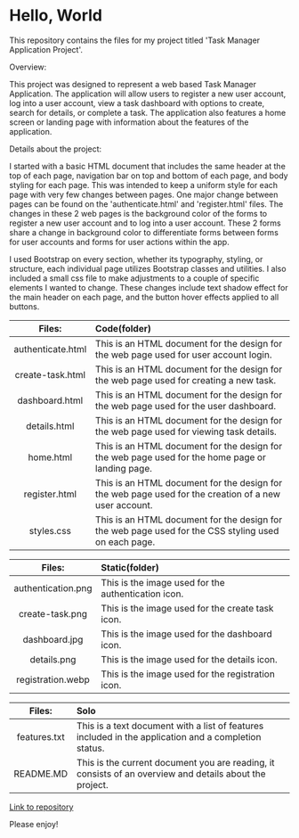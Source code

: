 # **Hello, World**

This repository contains the files for my project titled 'Task Manager Application Project'.

Overview:

This project was designed to represent a web based Task Manager Application. The application will allow users to
register a new user account, log into a user account, view a task dashboard with options to create, search for details, 
or complete a task. The application also features a home screen or landing page with information about the features of
the application. 

Details about the project:

I started with a basic HTML document that includes the same header at the top of each page, navigation bar on top and 
bottom of each page, and body styling for each page. This was intended to keep a uniform style for each page with very few
changes between pages. One major change between pages can be found on the 'authenticate.html' and 'register.html' files.
The changes in these 2 web pages is the background color of the forms to register a new user account and to log into a 
user account. These 2 forms share a change in background color to differentiate forms between forms for user accounts and 
forms for user actions within the app. 

I used Bootstrap on every section, whether its typography, styling, or structure, each individual page utilizes Bootstrap 
classes and utilities. I also included a small css file to make adjustments to a couple of specific elements I wanted to 
change. These changes include text shadow effect for the main header on each page, and the button hover effects applied to 
all buttons.

| Files: | Code(folder) |
| :----: |:---   |
| authenticate.html | This is an HTML document for the design for the web page used for user account login. |
| create-task.html | This is an HTML document for the design for the web page used for creating a new task. |
| dashboard.html | This is an HTML document for the design for the web page used for the user dashboard. |
| details.html | This is an HTML document for the design for the web page used for viewing task details. |
| home.html | This is an HTML document for the design for the web page used for the home page or landing page. |
| register.html | This is an HTML document for the design for the web page used for the creation of a new user account. |
| styles.css | This is an HTML document for the design for the web page used for the CSS styling used on each page. |

| Files: | Static(folder) |
| :----: |:---   |
| authentication.png | This is the image used for the authentication icon. |
| create-task.png | This is the image used for the create task icon. |
| dashboard.jpg | This is the image used for the dashboard icon. |
| details.png | This is the image used for the details icon. |
| registration.webp | This is the image used for the registration icon. |

| Files: | Solo |
| :----: |:---   |
| features.txt | This is a text document with a list of features included in the application and a completion status. |
| README.MD | This is the current document you are reading, it consists of an overview and details about the project. |

[Link to repository](https://github.com/Kjones6052/Task_Manager_Application_Project)

Please enjoy!